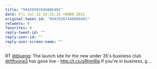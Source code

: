 ```yaml
---
title: "94429307446886401"
date: Fri Jul 22 15:31:15 +0000 2011
original-tweet-id: "94429307446886401"
retweets: 0
favorites: 0
reply-tweet-id: ""
reply-user-id: ""
reply-user-screen-name: ""
---
```

RT <a href="https://twitter.com/bluegg">@bluegg</a>: The launch site for the new under 35's business club <a href="https://twitter.com/fiftyone3">@fiftyone3</a> has gone live - http://t.co/sRhm9Ia If you're in business, g ...
